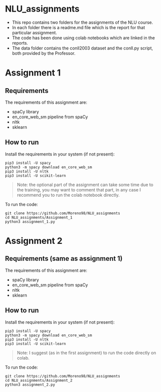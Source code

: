 # NLU_assignments

* This repo contains two folders for the assignments of the NLU course.  
* In each folder there is a readme.md file which is the report for that particular assignment.  
* The code has been done using colab notebooks which are linked in the reports.
* The data folder contains the conll2003 dataset and the conll.py script, both provided by the Professor.

# Assignment 1 
## Requirements
The requirements of this assignment are:
* spaCy library
* en_core_web_sm pipeline from spaCy
* nltk
* sklearn

## How to run

Install the requirements in your system (if not present):
```
pip3 install -U spacy
python3 -m spacy download en_core_web_sm
pip3 install -U nltk
pip3 install -U scikit-learn
```
> Note: the optional part of the assignment can take some time due to the training, you may want to comment that part, in any case I recommend you to run the colab notebook directly.  

To run the code:
```
git clone https://github.com/Moreno98/NLU_assignments
cd NLU_assignments/Assignment_1 
python3 assignment_1.py
```
# Assignment 2
## Requirements (same as assignment 1)
The requirements of this assignment are:
* spaCy library
* en_core_web_sm pipeline from spaCy
* nltk
* sklearn

## How to run

Install the requirements in your system (if not present):
```
pip3 install -U spacy
python3 -m spacy download en_core_web_sm
pip3 install -U nltk
pip3 install -U scikit-learn
```
> Note: I suggest (as in the first assignment) to run the code directly on colab.  

To run the code:
```
git clone https://github.com/Moreno98/NLU_assignments
cd NLU_assignments/Assignment_2 
python3 assignment_2.py
```
